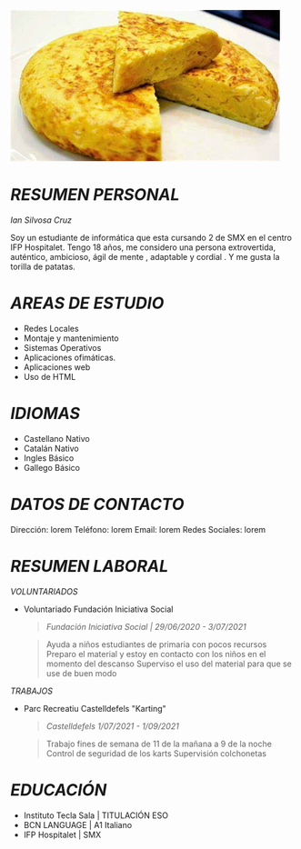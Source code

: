 ![Image](hola.jpg)

# **_RESUMEN PERSONAL_**
_Ian Silvosa Cruz_

Soy un estudiante de informática que esta cursando 2 de SMX en el centro IFP Hospitalet. Tengo 18 años, me considero una persona extrovertida, auténtico, ambicioso, ágil de mente , adaptable y cordial .  Y me gusta la torilla de patatas.

# **_AREAS DE ESTUDIO_**

- Redes Locales
- Montaje y mantenimiento
- Sistemas Operativos 
- Aplicaciones ofimáticas.
- Aplicaciones web
- Uso de HTML

# **_IDIOMAS_**

- Castellano Nativo
- Catalán Nativo
- Ingles Básico
- Gallego Básico

# **_DATOS DE CONTACTO_**

Dirección: lorem
Teléfono: lorem
Email: lorem
Redes Sociales: lorem

# **_RESUMEN LABORAL_**
_VOLUNTARIADOS_

- Voluntariado Fundación Iniciativa Social

   > _Fundación Iniciativa Social | 29/06/2020 - 3/07/2021_
   
   > Ayuda a niños estudiantes de primaria con pocos recursos
   > Preparo el material y estoy en contacto con los niños  en el momento del descanso
   > Superviso el uso del material para que se use de buen modo
 
_TRABAJOS_

 - Parc Recreatiu Castelldefels "Karting"
 
   > _Castelldefels   1/07/2021 - 1/09/2021_
   
   > Trabajo fines de semana de 11 de la mañana a 9 de la noche
   > Control de seguridad de los karts
   > Supervisión colchonetas
 
# **_EDUCACIÓN_**

- Instituto Tecla Sala | TITULACIÓN ESO
- BCN LANGUAGE | A1 Italiano
- IFP Hospitalet | SMX 
 

